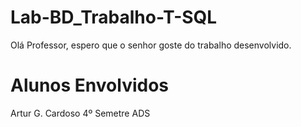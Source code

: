 # Lab-BD_Trabalho-T-SQL
Olá Professor, espero que o senhor goste do trabalho desenvolvido.

# Alunos Envolvidos
Artur G. Cardoso
4º Semetre ADS